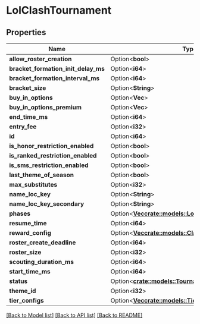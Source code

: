 # LolClashTournament

## Properties

Name | Type | Description | Notes
------------ | ------------- | ------------- | -------------
**allow_roster_creation** | Option<**bool**> |  | [optional]
**bracket_formation_init_delay_ms** | Option<**i64**> |  | [optional]
**bracket_formation_interval_ms** | Option<**i64**> |  | [optional]
**bracket_size** | Option<**String**> |  | [optional]
**buy_in_options** | Option<**Vec<i32>**> |  | [optional]
**buy_in_options_premium** | Option<**Vec<i32>**> |  | [optional]
**end_time_ms** | Option<**i64**> |  | [optional]
**entry_fee** | Option<**i32**> |  | [optional]
**id** | Option<**i64**> |  | [optional]
**is_honor_restriction_enabled** | Option<**bool**> |  | [optional]
**is_ranked_restriction_enabled** | Option<**bool**> |  | [optional]
**is_sms_restriction_enabled** | Option<**bool**> |  | [optional]
**last_theme_of_season** | Option<**bool**> |  | [optional]
**max_substitutes** | Option<**i32**> |  | [optional]
**name_loc_key** | Option<**String**> |  | [optional]
**name_loc_key_secondary** | Option<**String**> |  | [optional]
**phases** | Option<[**Vec<crate::models::LolClashTournamentPhase>**](LolClashTournamentPhase.md)> |  | [optional]
**resume_time** | Option<**i64**> |  | [optional]
**reward_config** | Option<[**Vec<crate::models::ClashRewardConfigClient>**](ClashRewardConfigClient.md)> |  | [optional]
**roster_create_deadline** | Option<**i64**> |  | [optional]
**roster_size** | Option<**i32**> |  | [optional]
**scouting_duration_ms** | Option<**i64**> |  | [optional]
**start_time_ms** | Option<**i64**> |  | [optional]
**status** | Option<[**crate::models::TournamentStatusEnum**](TournamentStatusEnum.md)> |  | [optional]
**theme_id** | Option<**i32**> |  | [optional]
**tier_configs** | Option<[**Vec<crate::models::TierConfig>**](TierConfig.md)> |  | [optional]

[[Back to Model list]](../README.md#documentation-for-models) [[Back to API list]](../README.md#documentation-for-api-endpoints) [[Back to README]](../README.md)


